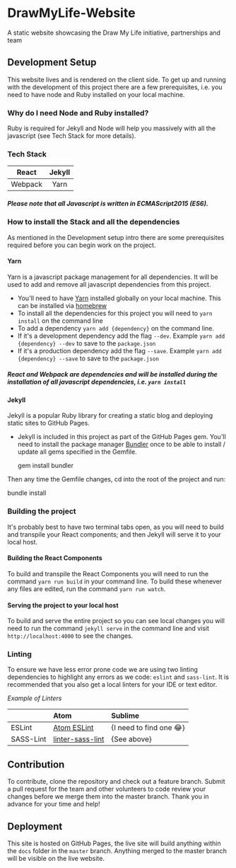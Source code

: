 # DrawMyLife-Website
A static website showcasing the Draw My Life initiative, partnerships and team

## Development Setup
This website lives and is rendered on the client side. To get up and running with the development of this project there are a few prerequisites, i.e. you need to have node and Ruby installed on your local machine.

### Why do I need Node and Ruby installed?
Ruby is required for Jekyll and Node will help you massively with all the javascript (see Tech Stack for more details).

### Tech Stack
| React         | Jekyll        |   
| :-----------: |:-------------:|
| Webpack       | Yarn          |

##### Please note that all Javascript is written in ECMAScript2015 (ES6).

### How to install the Stack and all the dependencies
As mentioned in the Development setup intro there are some prerequisites required before you can begin work on the project.

#### Yarn
Yarn is a javascript package management for all dependencies. It will be used to add and remove all javascript dependencies from this project.

- You'll need to have [Yarn](https://yarnpkg.com/en/docs/install) installed globally on your local machine. This can be installed via [homebrew](http://brew.sh/)
- To install all the dependencies for this project you will need to `yarn install` on the command line
- To add a dependency `yarn add {dependency}` on the command line.
- If it's a development dependency add the flag `--dev`. Example `yarn add {dependency} --dev` to save to the `package.json`
- If it's a production dependency add the flag `--save`. Example `yarn add {dependency} --save` to save to the `package.json`


##### React and Webpack are dependencies and will be installed during the installation of all javascript dependencies, i.e. `yarn install`


#### Jekyll

Jekyll is a popular Ruby library for creating a static blog and deploying static sites to GitHub Pages.

- Jekyll is included in this project as part of the GitHub Pages gem. You'll need to install the package manager [Bundler](http://bundler.io/) once to be able to install / update all gems specified in the Gemfile.

  gem install bundler

Then any time the Gemfile changes, cd into the root of the project and run:

  bundle install


### Building the project
It's probably best to have two terminal tabs open, as you will need to build and transpile your React components; and then Jekyll will serve it to your local host.

#### Building the React Components
To build and transpile the React Components you will need to run the command `yarn run build` in your command line. To build these whenever any files are edited, run the command `yarn run watch`.

#### Serving the project to your local host
To build and serve the entire project so you can see local changes you will need to run the command `jekyll serve` in the command line and visit `http://localhost:4000` to see the changes.

### Linting
To ensure we have less error prone code we are using two linting dependencies to highlight any errors as we code: `eslint` and `sass-lint`. It is recommended that you also get a local linters for your IDE or text editor.

*Example of Linters*

|            | Atom                                                          |  Sublime                |
| :--------- |:--------------------------------------------------------------| :---------------------- |
| ESLint     | [Atom ESLint](https://atom.io/packages/eslint)                | {I need to find one 😂} |
| SASS-Lint  | [linter-sass-lint](https://atom.io/packages/linter-sass-lint) | {See above}             |

## Contribution

To contribute, clone the repository and check out a feature branch. Submit a pull request for the team and other volunteers to code review your changes before we merge them into the master branch. Thank you in advance for your time and help!

## Deployment

This site is hosted on GitHub Pages, the live site will build anything within the `docs` folder in the `master` branch. Anything merged to the master branch will be visible on the live website.
